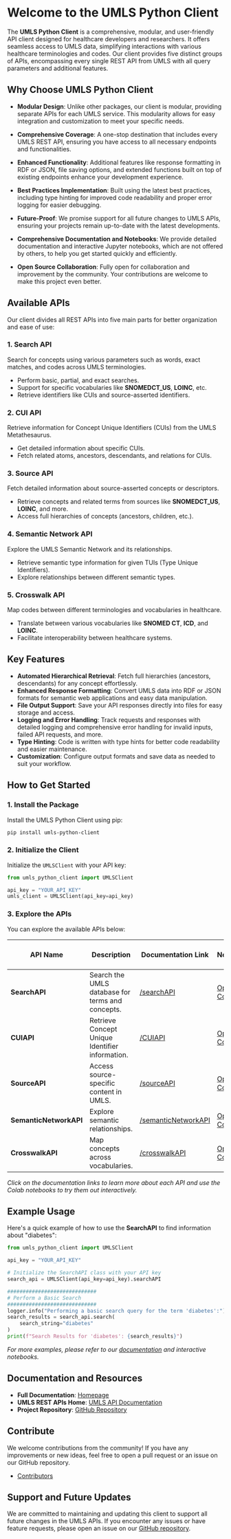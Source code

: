 # Welcome to the UMLS Python Client

The **UMLS Python Client** is a comprehensive, modular, and user-friendly API client designed for healthcare developers and researchers. It offers seamless access to UMLS data, simplifying interactions with various healthcare terminologies and codes. Our client provides five distinct groups of APIs, encompassing every single REST API from UMLS with all query parameters and additional features.

## Why Choose UMLS Python Client

- **Modular Design**: Unlike other packages, our client is modular, providing separate APIs for each UMLS service. This modularity allows for easy integration and customization to meet your specific needs.

- **Comprehensive Coverage**: A one-stop destination that includes every UMLS REST API, ensuring you have access to all necessary endpoints and functionalities.

- **Enhanced Functionality**: Additional features like response formatting in RDF or JSON, file saving options, and extended functions built on top of existing endpoints enhance your development experience.

- **Best Practices Implementation**: Built using the latest best practices, including type hinting for improved code readability and proper error logging for easier debugging.

- **Future-Proof**: We promise support for all future changes to UMLS APIs, ensuring your projects remain up-to-date with the latest developments.

- **Comprehensive Documentation and Notebooks**: We provide detailed documentation and interactive Jupyter notebooks, which are not offered by others, to help you get started quickly and efficiently.

- **Open Source Collaboration**: Fully open for collaboration and improvement by the community. Your contributions are welcome to make this project even better.

## Available APIs

Our client divides all REST APIs into five main parts for better organization and ease of use:

### 1. Search API

Search for concepts using various parameters such as words, exact matches, and codes across UMLS terminologies.

- Perform basic, partial, and exact searches.
- Support for specific vocabularies like **SNOMEDCT_US**, **LOINC**, etc.
- Retrieve identifiers like CUIs and source-asserted identifiers.

### 2. CUI API

Retrieve information for Concept Unique Identifiers (CUIs) from the UMLS Metathesaurus.

- Get detailed information about specific CUIs.
- Fetch related atoms, ancestors, descendants, and relations for CUIs.

### 3. Source API

Fetch detailed information about source-asserted concepts or descriptors.

- Retrieve concepts and related terms from sources like **SNOMEDCT_US**, **LOINC**, and more.
- Access full hierarchies of concepts (ancestors, children, etc.).

### 4. Semantic Network API

Explore the UMLS Semantic Network and its relationships.

- Retrieve semantic type information for given TUIs (Type Unique Identifiers).
- Explore relationships between different semantic types.

### 5. Crosswalk API

Map codes between different terminologies and vocabularies in healthcare.

- Translate between various vocabularies like **SNOMED CT**, **ICD**, and **LOINC**.
- Facilitate interoperability between healthcare systems.

## Key Features

- **Automated Hierarchical Retrieval**: Fetch full hierarchies (ancestors, descendants) for any concept effortlessly.
- **Enhanced Response Formatting**: Convert UMLS data into RDF or JSON formats for semantic web applications and easy data manipulation.
- **File Output Support**: Save your API responses directly into files for easy storage and access.
- **Logging and Error Handling**: Track requests and responses with detailed logging and comprehensive error handling for invalid inputs, failed API requests, and more.
- **Type Hinting**: Code is written with type hints for better code readability and easier maintenance.
- **Customization**: Configure output formats and save data as needed to suit your workflow.

## How to Get Started

### 1. Install the Package

Install the UMLS Python Client using pip:

```bash
pip install umls-python-client
```

### 2. Initialize the Client

Initialize the `UMLSClient` with your API key:

```python
from umls_python_client import UMLSClient

api_key = "YOUR_API_KEY"
umls_client = UMLSClient(api_key=api_key)
```

### 3. Explore the APIs

You can explore the available APIs below:

| API Name               | Description                                      | Documentation Link                                             | Colab Notebook Link                                                                                                 |
|------------------------|--------------------------------------------------|----------------------------------------------------------------|---------------------------------------------------------------------------------------------------------------------|
| **SearchAPI**          | Search the UMLS database for terms and concepts. | <a href="https://palasht75.github.io/umls-python-client-homepage/searchAPI" target="_blank">/searchAPI</a>           | <a href="https://colab.research.google.com/drive/1E70yM0It0qjfV_qit2qX83e9NB39lOzq?usp=sharing" target="_blank">Open in Colab</a>                          |
| **CUIAPI**             | Retrieve Concept Unique Identifier information.  | <a href="https://palasht75.github.io/umls-python-client-homepage/CUIAPI" target="_blank">/CUIAPI</a>                 | <a href="https://colab.research.google.com/drive/1dYm8-K_ZqjjDFcTppQaVXqUyD7GINpx_?usp=sharing" target="_blank">Open in Colab</a>                          |
| **SourceAPI**          | Access source-specific content in UMLS.          | <a href="https://palasht75.github.io/umls-python-client-homepage/sourceAPI" target="_blank">/sourceAPI</a>           | <a href="https://colab.research.google.com/drive/1ICQFoZqfsW6YvcaoRo-DtZR2QAWmqFI0?usp=sharing" target="_blank">Open in Colab</a>                          |
| **SemanticNetworkAPI** | Explore semantic relationships.                  | <a href="https://palasht75.github.io/umls-python-client-homepage/semanticNetworkAPI" target="_blank">/semanticNetworkAPI</a> | <a href="https://colab.research.google.com/drive/1fax_gKwGuNl6SamHiCEZ2nHeuahm3_tX?usp=sharing" target="_blank">Open in Colab</a>                          |
| **CrosswalkAPI**       | Map concepts across vocabularies.                | <a href="https://palasht75.github.io/umls-python-client-homepage/crosswalkAPI" target="_blank">/crosswalkAPI</a>     | <a href="https://colab.research.google.com/drive/1XWu1c3HTUcxJTyHDootYGLw7GTUkEURM?usp=sharing" target="_blank">Open in Colab</a>                          |

*Click on the documentation links to learn more about each API and use the Colab notebooks to try them out interactively.*
## Example Usage

Here's a quick example of how to use the **SearchAPI** to find information about "diabetes":

```python
from umls_python_client import UMLSClient

api_key = "YOUR_API_KEY"

# Initialize the SearchAPI class with your API key
search_api = UMLSClient(api_key=api_key).searchAPI

#############################
# Perform a Basic Search
#############################
logger.info("Performing a basic search query for the term 'diabetes':")
search_results = search_api.search(
    search_string="diabetes"
)
print(f"Search Results for 'diabetes': {search_results}")
```

*For more examples, please refer to our [documentation](/umls-python-client-homepage/searchAPI) and interactive notebooks.*
## Documentation and Resources

- **Full Documentation**: <a href="https://palasht75.github.io/umls-python-client-homepage/" target="_blank">Homepage</a>
- **UMLS REST APIs Home**: <a href="https://documentation.uts.nlm.nih.gov/rest/home.html" target="_blank">UMLS API Documentation</a>
- **Project Repository**: <a href="https://github.com/palasht75/umls-python-client" target="_blank">GitHub Repository</a>

## Contribute

We welcome contributions from the community! If you have any improvements or new ideas, feel free to open a pull request or an issue on our GitHub repository.

- <a href="https://palasht75.github.io/umls-python-client-homepage/contributors" target="_blank">Contributors</a>

## Support and Future Updates

We are committed to maintaining and updating this client to support all future changes in the UMLS APIs. If you encounter any issues or have feature requests, please open an issue on our [GitHub repository](https://github.com/palasht75/umls-python-client).